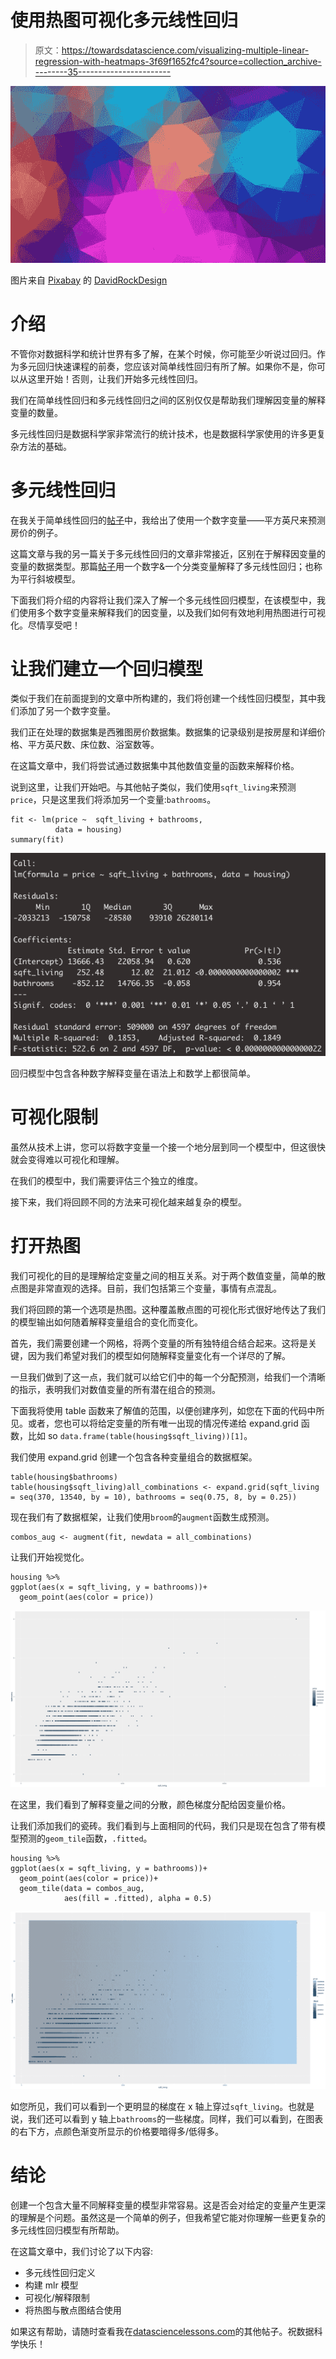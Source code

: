# 使用热图可视化多元线性回归

> 原文：<https://towardsdatascience.com/visualizing-multiple-linear-regression-with-heatmaps-3f69f1652fc4?source=collection_archive---------35----------------------->

![](img/64a81dd6880817cc4e07e9cf47ae63b5.png)

图片来自 [Pixabay](https://pixabay.com/?utm_source=link-attribution&utm_medium=referral&utm_campaign=image&utm_content=1430105) 的 [DavidRockDesign](https://pixabay.com/users/DavidRockDesign-2595351/?utm_source=link-attribution&utm_medium=referral&utm_campaign=image&utm_content=1430105)

# 介绍

不管你对数据科学和统计世界有多了解，在某个时候，你可能至少听说过回归。作为多元回归快速课程的前奏，您应该对简单线性回归有所了解。如果你不是，你可以从这里开始！否则，让我们开始多元线性回归。

我们在简单线性回归和多元线性回归之间的区别仅仅是帮助我们理解因变量的解释变量的数量。

多元线性回归是数据科学家非常流行的统计技术，也是数据科学家使用的许多更复杂方法的基础。

# 多元线性回归

在我关于简单线性回归的[帖子](/build-evaluate-and-interpret-your-own-linear-regression-model-in-minutes-e6a3e8253501)中，我给出了使用一个数字变量——平方英尺来预测房价的例子。

这篇文章与我的另一篇关于多元线性回归的文章非常接近，区别在于解释因变量的变量的数据类型。那篇[帖子](/multiple-regression-a-primer-on-parallel-slopes-models-137d114e314e)用一个数字&一个分类变量解释了多元线性回归；也称为平行斜坡模型。

下面我们将介绍的内容将让我们深入了解一个多元线性回归模型，在该模型中，我们使用多个数字变量来解释我们的因变量，以及我们如何有效地利用热图进行可视化。尽情享受吧！

# 让我们建立一个回归模型

类似于我们在前面提到的文章中所构建的，我们将创建一个线性回归模型，其中我们添加了另一个数字变量。

我们正在处理的数据集是西雅图房价数据集。数据集的记录级别是按房屋和详细价格、平方英尺数、床位数、浴室数等。

在这篇文章中，我们将尝试通过数据集中其他数值变量的函数来解释价格。

说到这里，让我们开始吧。与其他帖子类似，我们使用`sqft_living`来预测`price`，只是这里我们将添加另一个变量:`bathrooms`。

```
fit <- lm(price ~  sqft_living + bathrooms,    
          data = housing)
summary(fit)
```

![](img/bdcdcf6dff0a48fd429943105a337fb1.png)

回归模型中包含各种数字解释变量在语法上和数学上都很简单。

# 可视化限制

虽然从技术上讲，您可以将数字变量一个接一个地分层到同一个模型中，但这很快就会变得难以可视化和理解。

在我们的模型中，我们需要评估三个独立的维度。

接下来，我们将回顾不同的方法来可视化越来越复杂的模型。

# 打开热图

我们可视化的目的是理解给定变量之间的相互关系。对于两个数值变量，简单的散点图是非常直观的选择。目前，我们包括第三个变量，事情有点混乱。

我们将回顾的第一个选项是热图。这种覆盖散点图的可视化形式很好地传达了我们的模型输出如何随着解释变量组合的变化而变化。

首先，我们需要创建一个网格，将两个变量的所有独特组合结合起来。这将是关键，因为我们希望对我们的模型如何随解释变量变化有一个详尽的了解。

一旦我们做到了这一点，我们就可以给它们中的每一个分配预测，给我们一个清晰的指示，表明我们对数值变量的所有潜在组合的预测。

下面我将使用 table 函数来了解值的范围，以便创建序列，如您在下面的代码中所见。或者，您也可以将给定变量的所有唯一出现的情况传递给 expand.grid 函数，比如 so `data.frame(table(housing$sqft_living))[1]`。

我们使用 expand.grid 创建一个包含各种变量组合的数据框架。

```
table(housing$bathrooms)
table(housing$sqft_living)all_combinations <- expand.grid(sqft_living = seq(370, 13540, by = 10), bathrooms = seq(0.75, 8, by = 0.25))
```

现在我们有了数据框架，让我们使用`broom`的`augment`函数生成预测。

```
combos_aug <- augment(fit, newdata = all_combinations)
```

让我们开始视觉化。

```
housing %>%
ggplot(aes(x = sqft_living, y = bathrooms))+
  geom_point(aes(color = price))
```

![](img/1d2ed901cfeefa365fd8feeb2e3427a8.png)

在这里，我们看到了解释变量之间的分散，颜色梯度分配给因变量价格。

让我们添加我们的瓷砖。我们看到与上面相同的代码，我们只是现在包含了带有模型预测的`geom_tile`函数，`.fitted`。

```
housing %>%
ggplot(aes(x = sqft_living, y = bathrooms))+
  geom_point(aes(color = price))+
  geom_tile(data = combos_aug, 
            aes(fill = .fitted), alpha = 0.5)
```

![](img/3eec60dae546c41480c9c8a7999c1fdf.png)

如您所见，我们可以看到一个更明显的梯度在 x 轴上穿过`sqft_living`。也就是说，我们还可以看到 y 轴上`bathrooms`的一些梯度。同样，我们可以看到，在图表的右下方，点颜色渐变所显示的价格要暗得多/低得多。

# 结论

创建一个包含大量不同解释变量的模型非常容易。这是否会对给定的变量产生更深的理解是个问题。虽然这是一个简单的例子，但我希望它能对你理解一些更复杂的多元线性回归模型有所帮助。

在这篇文章中，我们讨论了以下内容:

*   多元线性回归定义
*   构建 mlr 模型
*   可视化/解释限制
*   将热图与散点图结合使用

如果这有帮助，请随时查看我在[datasciencelessons.com](http://datasciencelessons.com)的其他帖子。祝数据科学快乐！